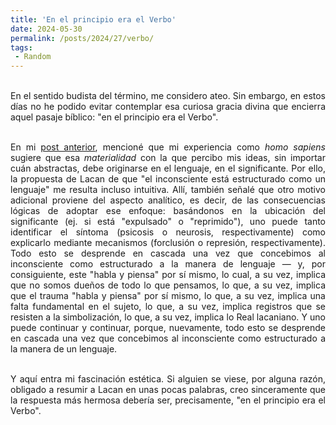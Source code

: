```yaml
---
title: 'En el principio era el Verbo'
date: 2024-05-30
permalink: /posts/2024/27/verbo/
tags:
 - Random
---
```



<div style="text-align: justify;">

<br>En el sentido budista del término, me considero ateo. Sin embargo, en estos días no he podido evitar contemplar esa curiosa gracia divina que encierra aquel pasaje bíblico: "en el principio era el Verbo".<br>

<br>En mi <a href="https://arduinotomasi.github.io/posts/2024/27/materialidad/">post anterior</a>, mencioné que mi experiencia como <em>homo sapiens</em> sugiere que esa <em>materialidad</em> con la que percibo mis ideas, sin importar cuán abstractas, debe originarse en el lenguaje, en el significante. Por ello, la propuesta de Lacan de que "el inconsciente está estructurado como un lenguaje" me resulta incluso intuitiva. Allí, también señalé que otro motivo adicional proviene del aspecto analítico, es decir, de las consecuencias lógicas de adoptar ese enfoque: basándonos en la ubicación del significante (ej. si está "expulsado" o "reprimido"), uno puede tanto identificar el síntoma (psicosis o neurosis, respectivamente) como explicarlo mediante mecanismos (forclusión o represión, respectivamente). Todo esto se desprende en cascada una vez que concebimos al inconsciente como estructurado a la manera de lenguaje — y, por consiguiente, este "habla y piensa" por sí mismo, lo cual, a su vez, implica que no somos dueños de todo lo que pensamos, lo que, a su vez, implica que el trauma "habla y piensa" por sí mismo, lo que, a su vez, implica una falta fundamental en el sujeto, lo que, a su vez, implica registros que se resisten a la simbolización, lo que, a su vez, implica lo Real lacaniano. Y uno puede continuar y continuar, porque, nuevamente, todo esto se desprende en cascada una vez que concebimos al inconsciente como estructurado a la manera de un lenguaje.<br>


 <br>Y aquí entra mi fascinación estética. Si alguien se viese, por alguna razón, obligado a resumir a Lacan en unas pocas palabras, creo sinceramente que la respuesta más hermosa debería ser, precisamente, "en el principio era el Verbo".<br>




</div><br>
